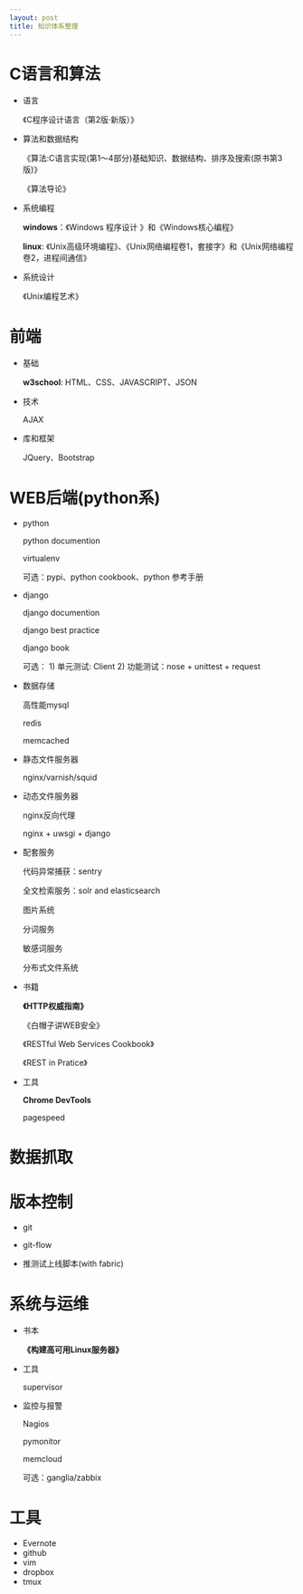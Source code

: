 ```yaml
---
layout: post
title: 知识体系整理
---
```


C语言和算法
=====================
* 语言

  《C程序设计语言（第2版·新版）》

* 算法和数据结构

  《算法:C语言实现(第1～4部分)基础知识、数据结构、排序及搜索(原书第3版)》

  《算法导论》

* 系统编程

  __windows__：《Windows 程序设计 》和《Windows核心编程》

  __linux__: 《Unix高级环境编程》、《Unix网络编程卷1，套接字》和《Unix网络编程卷2，进程间通信》

* 系统设计

  《Unix编程艺术》

前端
================
* 基础 

  __w3school__: HTML、CSS、JAVASCRIPT、JSON

* 技术

  AJAX
  
* 库和框架

  JQuery、Bootstrap


WEB后端(python系)
==================
* python

    python documention

	virtualenv

	可选：pypi、python cookbook、python 参考手册

* django

	django documention

	django best practice

	django book

	可选： 1) 单元测试: Client 2) 功能测试：nose + unittest + request

* 数据存储
	
	高性能mysql

	redis

	memcached

* 静态文件服务器
	
	nginx/varnish/squid

* 动态文件服务器
	
	nginx反向代理

    nginx + uwsgi + django

* 配套服务 


	代码异常捕获：sentry

	全文检索服务：solr and elasticsearch

	图片系统

	分词服务

	敏感词服务

	分布式文件系统

* 书籍

	__《HTTP权威指南》__

	《白帽子讲WEB安全》

	《RESTful Web Services Cookbook》

	《REST in Pratice》

* 工具 

	__Chrome DevTools__

	pagespeed


数据抓取
===============


版本控制
===============

* git

* git-flow

* 推测试上线脚本(with fabric)


系统与运维
===============
* 书本

  __《构建高可用Linux服务器》__

* 工具

	supervisor

* 监控与报警

	Nagios

	pymonitor

	memcloud

	可选：ganglia/zabbix


工具
================
* Evernote
* github
* vim
* dropbox
* tmux
